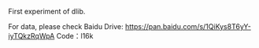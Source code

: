 First experiment of dlib.

For data, please check Baidu Drive: https://pan.baidu.com/s/1QiKys8T6yY-iyTQkzRqWpA Code：l16k
